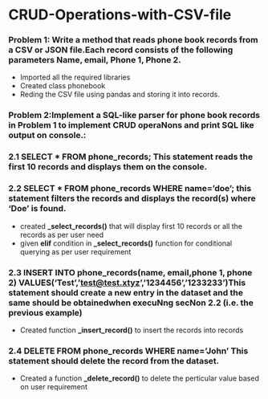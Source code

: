 # CRUD-Operations-with-CSV-file

### Problem 1: Write a method that reads phone book records from a CSV or JSON file.Each record consists of the following parameters Name, email, Phone 1, Phone 2.
- Imported all the required libraries
- Created class phonebook
- Reding the CSV file using pandas and storing it into records.
### Problem 2:Implement a SQL-like parser for phone book records in Problem 1 to implement CRUD operaNons and print SQL like output on console.:
### 2.1 SELECT * FROM phone_records; This statement reads the first 10 records and displays them on the console.
### 2.2 SELECT * FROM phone_records WHERE name=’doe’; this statement filters the records and displays the record(s) where ‘Doe’ is found.
- created **_select_records()** that will display first 10 records or all the records as per user need
- given **elif** condition in **_select_records()** function for conditional querying  as per user requirement

### 2.3 INSERT INTO phone_records(name, email,phone 1, phone 2) VALUES(‘Test’,’test@test.xtyz’,’1234456’,’1233233’)This statement should create a new entry in the dataset and the same should be obtainedwhen execuNng secNon 2.2 (i.e. the previous example)
- Created function **_insert_record()** to insert the records into records
### 2.4 DELETE FROM phone_records WHERE name=’John’ This statement should delete the record from the dataset.
- Created a function **_delete_record()** to delete the perticular value based on user requirement
